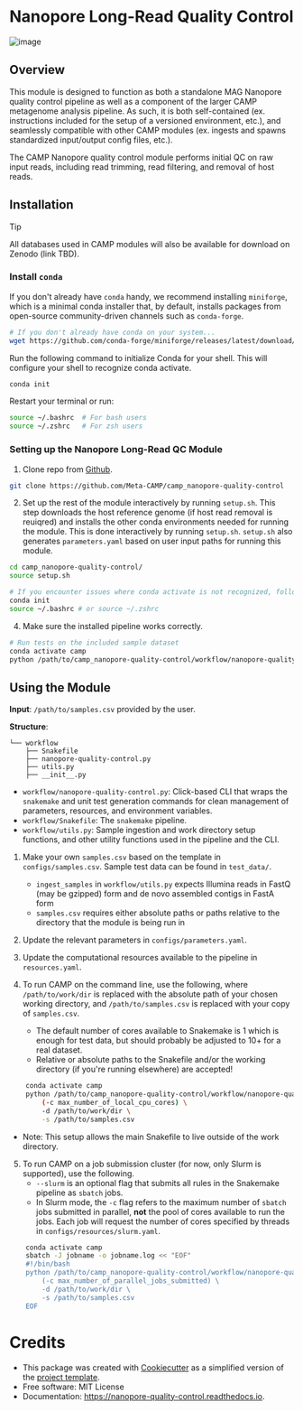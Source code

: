 # Nanopore Long-Read Quality Control

![image](https://img.shields.io/badge/version-0.3.0-brightgreen)

<!-- [![Documentation Status](https://readthedocs.org/projects/camp-nanopore-quality-control/badge/?version=latest)](https://camp-nanopore-quality-control.readthedocs.io/en/latest/?version=latest) -->
<!-- [![Documentation Status](https://img.shields.io/badge/docs-unknown-yellow.svg)]() -->

## Overview

This module is designed to function as both a standalone MAG Nanopore quality control pipeline as well as a component of the larger CAMP metagenome analysis pipeline. As such, it is both self-contained (ex. instructions included for the setup of a versioned environment, etc.), and seamlessly compatible with other CAMP modules (ex. ingests and spawns standardized input/output config files, etc.).

The CAMP Nanopore quality control module performs initial QC on raw input reads, including read trimming, read filtering, and removal of host reads.

## Installation

> [!TIP]
> All databases used in CAMP modules will also be available for download on Zenodo (link TBD).

### Install `conda`

If you don't already have `conda` handy, we recommend installing `miniforge`, which is a minimal conda installer that, by default, installs packages from open-source community-driven channels such as `conda-forge`.
```Bash
# If you don't already have conda on your system...
wget https://github.com/conda-forge/miniforge/releases/latest/download/Miniforge3-Linux-x86_64.sh
```

Run the following command to initialize Conda for your shell. This will configure your shell to recognize conda activate. 
```Bash
conda init
```

Restart your terminal or run:
```Bash
source ~/.bashrc  # For bash users
source ~/.zshrc   # For zsh users
```
### Setting up the Nanopore Long-Read QC Module

1.  Clone repo from [Github](https://github.com/Meta-CAMP/camp_nanopore-quality-control).
```Bash
git clone https://github.com/Meta-CAMP/camp_nanopore-quality-control
```

2. Set up the rest of the module interactively by running `setup.sh`. This step downloads the host reference genome (if host read removal is reuiqred) and installs the other conda environments needed for running the module. This is done interactively by running `setup.sh`. `setup.sh` also generates `parameters.yaml` based on user input paths for running this module.
```Bash
cd camp_nanopore-quality-control/
source setup.sh

# If you encounter issues where conda activate is not recognized, follow these steps to properly initialize Conda
conda init
source ~/.bashrc # or source ~/.zshrc
```

4. Make sure the installed pipeline works correctly. 
<!--- 
Add runtime information of the module on the test dataset here. For example: With X threads and a maximum of Y GB allocated, the dataset should finish in approximately Z minutes.
--->
```Bash
# Run tests on the included sample dataset
conda activate camp
python /path/to/camp_nanopore-quality-control/workflow/nanopore-quality-control.py test
```

## Using the Module

**Input**: `/path/to/samples.csv` provided by the user.

<!-- Add description of your workflow's output files -->

**Structure**: 
```
└── workflow
    ├── Snakefile
    ├── nanopore-quality-control.py
    ├── utils.py
    ├── __init__.py
```

- `workflow/nanopore-quality-control.py`: Click-based CLI that wraps the `snakemake` and unit test generation commands for clean management of parameters, resources, and environment variables. 
- `workflow/Snakefile`: The `snakemake` pipeline. 
- `workflow/utils.py`: Sample ingestion and work directory setup functions, and other utility functions used in the pipeline and the CLI.

1.  Make your own `samples.csv` based on the template in `configs/samples.csv`. Sample test data can be found in `test_data/`.  
    -   `ingest_samples` in `workflow/utils.py` expects Illumina reads in FastQ (may be gzipped) form and de novo assembled contigs in FastA form
    -   `samples.csv` requires either absolute paths or paths relative to the directory that the module is being run in

2.  Update the relevant parameters in `configs/parameters.yaml`.

3.  Update the computational resources available to the pipeline in `resources.yaml`.

4. To run CAMP on the command line, use the following, where `/path/to/work/dir` is replaced with the absolute path of your chosen working directory, and `/path/to/samples.csv` is replaced with your copy of `samples.csv`.  
    - The default number of cores available to Snakemake is 1 which is enough for test data, but should probably be adjusted to 10+ for a real dataset.
   -   Relative or absolute paths to the Snakefile and/or the working directory (if you're running elsewhere) are accepted!
```Bash
    conda activate camp
    python /path/to/camp_nanopore-quality-control/workflow/nanopore-quality-control.py \
        (-c max_number_of_local_cpu_cores) \
        -d /path/to/work/dir \
        -s /path/to/samples.csv
```
-   Note: This setup allows the main Snakefile to live outside of the
    work directory.

5. To run CAMP on a job submission cluster (for now, only Slurm is supported), use the following.  
    - `--slurm` is an optional flag that submits all rules in the Snakemake pipeline as `sbatch` jobs.
   - In Slurm mode, the `-c` flag refers to the maximum number of `sbatch` jobs submitted in parallel, **not** the pool of cores available to run the jobs. Each job will request the number of cores specified by threads in `configs/resources/slurm.yaml`.
```Bash
    conda activate camp
    sbatch -J jobname -o jobname.log << "EOF"
    #!/bin/bash
    python /path/to/camp_nanopore-quality-control/workflow/nanopore-quality-control.py --slurm \
        (-c max_number_of_parallel_jobs_submitted) \
        -d /path/to/work/dir \
        -s /path/to/samples.csv
    EOF
```

# Credits

-   This package was created with
    [Cookiecutter](https://github.com/cookiecutter/cookiecutter) as a simplified version of the [project template](https://github.com/audreyr/cookiecutter-pypackage).
-   Free software: MIT License
-   Documentation: <https://nanopore-quality-control.readthedocs.io>.
